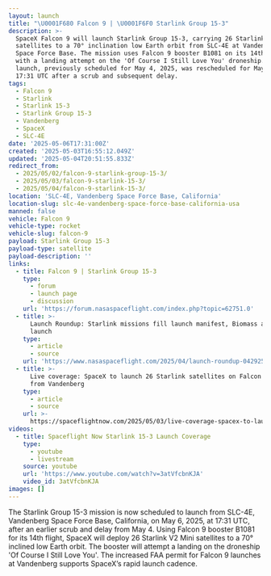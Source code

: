 ```yaml
---
layout: launch
title: "\U0001F680 Falcon 9 | \U0001F6F0 Starlink Group 15-3"
description: >-
  SpaceX Falcon 9 will launch Starlink Group 15-3, carrying 26 Starlink V2 Mini
  satellites to a 70° inclination low Earth orbit from SLC-4E at Vandenberg
  Space Force Base. The mission uses Falcon 9 booster B1081 on its 14th flight,
  with a landing attempt on the 'Of Course I Still Love You' droneship. The
  launch, previously scheduled for May 4, 2025, was rescheduled for May 6 at
  17:31 UTC after a scrub and subsequent delay.
tags:
  - Falcon 9
  - Starlink
  - Starlink 15-3
  - Starlink Group 15-3
  - Vandenberg
  - SpaceX
  - SLC-4E
date: '2025-05-06T17:31:00Z'
created: '2025-05-03T16:55:12.049Z'
updated: '2025-05-04T20:51:55.833Z'
redirect_from:
  - 2025/05/02/falcon-9-starlink-group-15-3/
  - 2025/05/03/falcon-9-starlink-15-3/
  - 2025/05/04/falcon-9-starlink-15-3/
location: 'SLC-4E, Vandenberg Space Force Base, California'
location-slug: slc-4e-vandenberg-space-force-base-california-usa
manned: false
vehicle: Falcon 9
vehicle-type: rocket
vehicle-slug: falcon-9
payload: Starlink Group 15-3
payload-type: satellite
payload-description: ''
links:
  - title: Falcon 9 | Starlink Group 15-3
    type:
      - forum
      - launch page
      - discussion
    url: 'https://forum.nasaspaceflight.com/index.php?topic=62751.0'
  - title: >-
      Launch Roundup: Starlink missions fill launch manifest, Biomass and Alpha
      launch
    type:
      - article
      - source
    url: 'https://www.nasaspaceflight.com/2025/04/launch-roundup-042925/'
  - title: >-
      Live coverage: SpaceX to launch 26 Starlink satellites on Falcon 9 rocket
      from Vandenberg
    type:
      - article
      - source
    url: >-
      https://spaceflightnow.com/2025/05/03/live-coverage-spacex-to-launch-26-starlink-satellites-on-falcon-9-rocket-from-vandenberg/
videos:
  - title: Spaceflight Now Starlink 15-3 Launch Coverage
    type:
      - youtube
      - livestream
    source: youtube
    url: 'https://www.youtube.com/watch?v=3atVfcbnKJA'
    video_id: 3atVfcbnKJA
images: []
---
```

The Starlink Group 15-3 mission is now scheduled to launch from SLC-4E, Vandenberg Space Force Base, California, on May 6, 2025, at 17:31 UTC, after an earlier scrub and delay from May 4. Using Falcon 9 booster B1081 for its 14th flight, SpaceX will deploy 26 Starlink V2 Mini satellites to a 70° inclined low Earth orbit. The booster will attempt a landing on the droneship 'Of Course I Still Love You'. The increased FAA permit for Falcon 9 launches at Vandenberg supports SpaceX’s rapid launch cadence.
